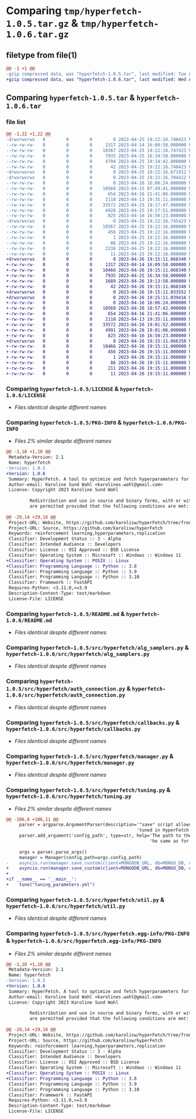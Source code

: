 # Comparing `tmp/hyperfetch-1.0.5.tar.gz` & `tmp/hyperfetch-1.0.6.tar.gz`

## filetype from file(1)

```diff
@@ -1 +1 @@
-gzip compressed data, was "hyperfetch-1.0.5.tar", last modified: Tue Apr 25 19:22:16 2023, max compression
+gzip compressed data, was "hyperfetch-1.0.6.tar", last modified: Wed Apr 26 19:15:11 2023, max compression
```

## Comparing `hyperfetch-1.0.5.tar` & `hyperfetch-1.0.6.tar`

### file list

```diff
@@ -1,22 +1,22 @@
-drwxrwxrwx   0        0        0        0 2023-04-25 19:22:16.748423 hyperfetch-1.0.5/
--rw-rw-rw-   0        0        0     1317 2023-04-14 16:09:58.000000 hyperfetch-1.0.5/LICENSE
--rw-rw-rw-   0        0        0    10367 2023-04-25 19:22:16.747423 hyperfetch-1.0.5/PKG-INFO
--rw-rw-rw-   0        0        0     7935 2023-04-25 16:34:58.000000 hyperfetch-1.0.5/README.md
--rw-rw-rw-   0        0        0     4794 2023-04-25 19:14:42.000000 hyperfetch-1.0.5/pyproject.toml
--rw-rw-rw-   0        0        0       42 2023-04-25 19:22:16.748423 hyperfetch-1.0.5/setup.cfg
-drwxrwxrwx   0        0        0        0 2023-04-25 19:22:16.671912 hyperfetch-1.0.5/src/
-drwxrwxrwx   0        0        0        0 2023-04-25 19:22:16.704422 hyperfetch-1.0.5/src/hyperfetch/
--rw-rw-rw-   0        0        0        0 2023-04-16 16:06:24.000000 hyperfetch-1.0.5/src/hyperfetch/__init__.py
--rw-rw-rw-   0        0        0    10569 2023-04-15 07:49:41.000000 hyperfetch-1.0.5/src/hyperfetch/alg_samplers.py
--rw-rw-rw-   0        0        0      654 2023-04-16 21:41:06.000000 hyperfetch-1.0.5/src/hyperfetch/auth_connection.py
--rw-rw-rw-   0        0        0     2118 2023-04-13 19:35:11.000000 hyperfetch-1.0.5/src/hyperfetch/callbacks.py
--rw-rw-rw-   0        0        0    33572 2023-04-25 19:17:47.000000 hyperfetch-1.0.5/src/hyperfetch/manager.py
--rw-rw-rw-   0        0        0     4926 2023-04-25 19:17:51.000000 hyperfetch-1.0.5/src/hyperfetch/tuning.py
--rw-rw-rw-   0        0        0      825 2023-04-16 16:50:23.000000 hyperfetch-1.0.5/src/hyperfetch/util.py
-drwxrwxrwx   0        0        0        0 2023-04-25 19:22:16.745423 hyperfetch-1.0.5/src/hyperfetch.egg-info/
--rw-rw-rw-   0        0        0    10367 2023-04-25 19:22:16.000000 hyperfetch-1.0.5/src/hyperfetch.egg-info/PKG-INFO
--rw-rw-rw-   0        0        0      456 2023-04-25 19:22:16.000000 hyperfetch-1.0.5/src/hyperfetch.egg-info/SOURCES.txt
--rw-rw-rw-   0        0        0        1 2023-04-25 19:22:16.000000 hyperfetch-1.0.5/src/hyperfetch.egg-info/dependency_links.txt
--rw-rw-rw-   0        0        0       86 2023-04-25 19:22:16.000000 hyperfetch-1.0.5/src/hyperfetch.egg-info/entry_points.txt
--rw-rw-rw-   0        0        0     2238 2023-04-25 19:22:16.000000 hyperfetch-1.0.5/src/hyperfetch.egg-info/requires.txt
--rw-rw-rw-   0        0        0       11 2023-04-25 19:22:16.000000 hyperfetch-1.0.5/src/hyperfetch.egg-info/top_level.txt
+drwxrwxrwx   0        0        0        0 2023-04-26 19:15:11.068340 hyperfetch-1.0.6/
+-rw-rw-rw-   0        0        0     1317 2023-04-14 16:09:58.000000 hyperfetch-1.0.6/LICENSE
+-rw-rw-rw-   0        0        0    10466 2023-04-26 19:15:11.068340 hyperfetch-1.0.6/PKG-INFO
+-rw-rw-rw-   0        0        0     7935 2023-04-25 16:34:58.000000 hyperfetch-1.0.6/README.md
+-rw-rw-rw-   0        0        0     1689 2023-04-26 19:13:58.000000 hyperfetch-1.0.6/pyproject.toml
+-rw-rw-rw-   0        0        0       42 2023-04-26 19:15:11.068340 hyperfetch-1.0.6/setup.cfg
+drwxrwxrwx   0        0        0        0 2023-04-26 19:15:11.033552 hyperfetch-1.0.6/src/
+drwxrwxrwx   0        0        0        0 2023-04-26 19:15:11.039416 hyperfetch-1.0.6/src/hyperfetch/
+-rw-rw-rw-   0        0        0        0 2023-04-16 16:06:24.000000 hyperfetch-1.0.6/src/hyperfetch/__init__.py
+-rw-rw-rw-   0        0        0    10569 2023-04-26 18:57:42.000000 hyperfetch-1.0.6/src/hyperfetch/alg_samplers.py
+-rw-rw-rw-   0        0        0      654 2023-04-16 21:41:06.000000 hyperfetch-1.0.6/src/hyperfetch/auth_connection.py
+-rw-rw-rw-   0        0        0     2118 2023-04-13 19:35:11.000000 hyperfetch-1.0.6/src/hyperfetch/callbacks.py
+-rw-rw-rw-   0        0        0    33572 2023-04-26 19:01:52.000000 hyperfetch-1.0.6/src/hyperfetch/manager.py
+-rw-rw-rw-   0        0        0     4991 2023-04-26 19:01:06.000000 hyperfetch-1.0.6/src/hyperfetch/tuning.py
+-rw-rw-rw-   0        0        0      825 2023-04-16 16:50:23.000000 hyperfetch-1.0.6/src/hyperfetch/util.py
+drwxrwxrwx   0        0        0        0 2023-04-26 19:15:11.066350 hyperfetch-1.0.6/src/hyperfetch.egg-info/
+-rw-rw-rw-   0        0        0    10466 2023-04-26 19:15:11.000000 hyperfetch-1.0.6/src/hyperfetch.egg-info/PKG-INFO
+-rw-rw-rw-   0        0        0      456 2023-04-26 19:15:11.000000 hyperfetch-1.0.6/src/hyperfetch.egg-info/SOURCES.txt
+-rw-rw-rw-   0        0        0        1 2023-04-26 19:15:11.000000 hyperfetch-1.0.6/src/hyperfetch.egg-info/dependency_links.txt
+-rw-rw-rw-   0        0        0       86 2023-04-26 19:15:11.000000 hyperfetch-1.0.6/src/hyperfetch.egg-info/entry_points.txt
+-rw-rw-rw-   0        0        0      211 2023-04-26 19:15:11.000000 hyperfetch-1.0.6/src/hyperfetch.egg-info/requires.txt
+-rw-rw-rw-   0        0        0       11 2023-04-26 19:15:11.000000 hyperfetch-1.0.6/src/hyperfetch.egg-info/top_level.txt
```

### Comparing `hyperfetch-1.0.5/LICENSE` & `hyperfetch-1.0.6/LICENSE`

 * *Files identical despite different names*

### Comparing `hyperfetch-1.0.5/PKG-INFO` & `hyperfetch-1.0.6/PKG-INFO`

 * *Files 2% similar despite different names*

```diff
@@ -1,10 +1,10 @@
 Metadata-Version: 2.1
 Name: hyperfetch
-Version: 1.0.5
+Version: 1.0.6
 Summary: HyperFetch. A tool to optimize and fetch hyperparameters for your reinforcement learning application.
 Author-email: Karoline Sund Wahl <karolines.wahl@gmail.com>
 License: Copyright 2023 Karoline Sund Wahl
         
         Redistribution and use in source and binary forms, with or without modification, 
         are permitted provided that the following conditions are met:
         
@@ -29,14 +29,16 @@
 Project-URL: Website, https://github.com/karolisw/hyperFetch/tree/frontend
 Project-URL: Source, https://github.com/karolisw/hyperFetch
 Keywords: reinforcement learning,hyperparameters,replication
 Classifier: Development Status :: 3 - Alpha
 Classifier: Intended Audience :: Developers
 Classifier: License :: OSI Approved :: BSD License
 Classifier: Operating System :: Microsoft :: Windows :: Windows 11
+Classifier: Operating System :: POSIX :: Linux
+Classifier: Programming Language :: Python :: 3.8
 Classifier: Programming Language :: Python :: 3.9
 Classifier: Programming Language :: Python :: 3.10
 Classifier: Framework :: FastAPI
 Requires-Python: <3.11.0,>=3.9
 Description-Content-Type: text/markdown
 License-File: LICENSE
```

### Comparing `hyperfetch-1.0.5/README.md` & `hyperfetch-1.0.6/README.md`

 * *Files identical despite different names*

### Comparing `hyperfetch-1.0.5/src/hyperfetch/alg_samplers.py` & `hyperfetch-1.0.6/src/hyperfetch/alg_samplers.py`

 * *Files identical despite different names*

### Comparing `hyperfetch-1.0.5/src/hyperfetch/auth_connection.py` & `hyperfetch-1.0.6/src/hyperfetch/auth_connection.py`

 * *Files identical despite different names*

### Comparing `hyperfetch-1.0.5/src/hyperfetch/callbacks.py` & `hyperfetch-1.0.6/src/hyperfetch/callbacks.py`

 * *Files identical despite different names*

### Comparing `hyperfetch-1.0.5/src/hyperfetch/manager.py` & `hyperfetch-1.0.6/src/hyperfetch/manager.py`

 * *Files identical despite different names*

### Comparing `hyperfetch-1.0.5/src/hyperfetch/tuning.py` & `hyperfetch-1.0.6/src/hyperfetch/tuning.py`

 * *Files 2% similar despite different names*

```diff
@@ -106,8 +106,11 @@
     parser = argparse.ArgumentParser(description='"save" script allows for persisting hyperparameters that are not '
                                                  'tuned in HyperFetch.')
     parser.add_argument('config_path', type=str, help='The path to the config file (.yaml). Can be a new file or t'
                                                       'he same as for the tuning() method.')
 
     args = parser.parse_args()
     manager = Manager(config_path=args.config_path)
-    asyncio.run(manager.save_custom(client=MONGODB_URL, db=MONGO_DB, collection=MONGO_COLLECTION))
+    asyncio.run(manager.save_custom(client=MONGODB_URL, db=MONGO_DB, collection=MONGO_COLLECTION))
+
+if __name__ == '__main__':
+    tune("tuning_parameters.yml")
```

### Comparing `hyperfetch-1.0.5/src/hyperfetch/util.py` & `hyperfetch-1.0.6/src/hyperfetch/util.py`

 * *Files identical despite different names*

### Comparing `hyperfetch-1.0.5/src/hyperfetch.egg-info/PKG-INFO` & `hyperfetch-1.0.6/src/hyperfetch.egg-info/PKG-INFO`

 * *Files 2% similar despite different names*

```diff
@@ -1,10 +1,10 @@
 Metadata-Version: 2.1
 Name: hyperfetch
-Version: 1.0.5
+Version: 1.0.6
 Summary: HyperFetch. A tool to optimize and fetch hyperparameters for your reinforcement learning application.
 Author-email: Karoline Sund Wahl <karolines.wahl@gmail.com>
 License: Copyright 2023 Karoline Sund Wahl
         
         Redistribution and use in source and binary forms, with or without modification, 
         are permitted provided that the following conditions are met:
         
@@ -29,14 +29,16 @@
 Project-URL: Website, https://github.com/karolisw/hyperFetch/tree/frontend
 Project-URL: Source, https://github.com/karolisw/hyperFetch
 Keywords: reinforcement learning,hyperparameters,replication
 Classifier: Development Status :: 3 - Alpha
 Classifier: Intended Audience :: Developers
 Classifier: License :: OSI Approved :: BSD License
 Classifier: Operating System :: Microsoft :: Windows :: Windows 11
+Classifier: Operating System :: POSIX :: Linux
+Classifier: Programming Language :: Python :: 3.8
 Classifier: Programming Language :: Python :: 3.9
 Classifier: Programming Language :: Python :: 3.10
 Classifier: Framework :: FastAPI
 Requires-Python: <3.11.0,>=3.9
 Description-Content-Type: text/markdown
 License-File: LICENSE
```

